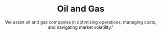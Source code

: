 ---
layout: sub-industry
parent: Energy and Resources
order: 1
title: "Oil and Gas"
subtitle: We assist oil and gas companies in optimizing operations, managing costs, and navigating market volatility."
challenges:
  - Balancing traditional operations with clean energy initiatives
  - Managing price volatility and market uncertainties
  - Optimizing exploration and production costs
  - Navigating complex regulatory environments
  - Addressing ESG concerns and investor pressures
solutions:
  - title: "Operational Excellence Programs"
    content:
      - "Asset optimization and maintenance strategies"
      - "Production efficiency improvements"
      - "Cost reduction initiatives"
  - title: "Digital Oilfield Implementation"
    content:
      - "IoT and predictive analytics for equipment performance"
      - "Real-time data visualization and decision support systems"
  - title: "Energy Transition Strategies"
    content:
      - "Portfolio diversification planning"
outcomes:
  - 15-25% reduction in operational costs
  - 20-30% improvement in asset utilization
  - Enhanced ESG performance and reporting
why_choose:
  - "Oil and Gas Expertise: Deep understanding of industry-specific challenges."
  - "Advanced Technology Integration: Implementing cutting-edge manufacturing technologies."
  - "Supply Chain Resilience: Building robust and flexible supply networks."
  - "Lifecycle Management: Ensuring product sustainability and profitability."
  - "Collaborative Partnership: Working closely with your team for tailored solutions."
cta-title: "Ready to optimize your Oil and Gas operations?"
cta: "Contact SLKone today to discover how our specialized services can drive your production efficiency and supply chain resilience."
icon: "fa-oil-well"
color: "plum"
image: "/assets/images/backgrounds/oil-and-gas.webp"
permalink: /industries/energy-and-resources/oil-and-gas
---